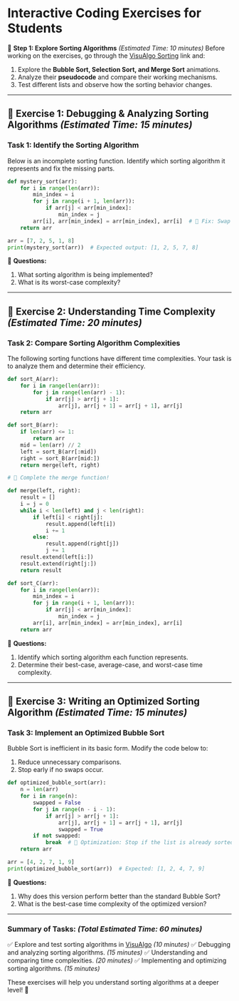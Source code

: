 # **Interactive Coding Exercises for Students**

🔗 **Step 1: Explore Sorting Algorithms** *(Estimated Time: 10 minutes)*
Before working on the exercises, go through the [VisuAlgo Sorting](https://visualgo.net/en/sorting?slide=1) link and:
1. Explore the **Bubble Sort, Selection Sort, and Merge Sort** animations.
2. Analyze their **pseudocode** and compare their working mechanisms.
3. Test different lists and observe how the sorting behavior changes.

---

## **🔹 Exercise 1: Debugging & Analyzing Sorting Algorithms** *(Estimated Time: 15 minutes)*

### **Task 1: Identify the Sorting Algorithm**
Below is an incomplete sorting function. Identify which sorting algorithm it represents and fix the missing parts.

```python
def mystery_sort(arr):
    for i in range(len(arr)):
        min_index = i
        for j in range(i + 1, len(arr)):
            if arr[j] < arr[min_index]:
                min_index = j
        arr[i], arr[min_index] = arr[min_index], arr[i]  # 🚀 Fix: Swap elements to complete the sort
    return arr

arr = [7, 2, 5, 1, 8]
print(mystery_sort(arr))  # Expected output: [1, 2, 5, 7, 8]
```
🔹 **Questions:**
1. What sorting algorithm is being implemented?
2. What is its worst-case complexity?

---

## **🔹 Exercise 2: Understanding Time Complexity** *(Estimated Time: 20 minutes)*
### **Task 2: Compare Sorting Algorithm Complexities**
The following sorting functions have different time complexities. Your task is to analyze them and determine their efficiency.

```python
def sort_A(arr):
    for i in range(len(arr)):
        for j in range(len(arr) - 1):
            if arr[j] > arr[j + 1]:
                arr[j], arr[j + 1] = arr[j + 1], arr[j]
    return arr

def sort_B(arr):
    if len(arr) <= 1:
        return arr
    mid = len(arr) // 2
    left = sort_B(arr[:mid])
    right = sort_B(arr[mid:])
    return merge(left, right)

# 🚀 Complete the merge function!

def merge(left, right):
    result = []
    i = j = 0
    while i < len(left) and j < len(right):
        if left[i] < right[j]:
            result.append(left[i])
            i += 1
        else:
            result.append(right[j])
            j += 1
    result.extend(left[i:])
    result.extend(right[j:])
    return result

def sort_C(arr):
    for i in range(len(arr)):
        min_index = i
        for j in range(i + 1, len(arr)):
            if arr[j] < arr[min_index]:
                min_index = j
        arr[i], arr[min_index] = arr[min_index], arr[i]
    return arr
```
🔹 **Questions:**
1. Identify which sorting algorithm each function represents.
2. Determine their best-case, average-case, and worst-case time complexity.

---

## **🔹 Exercise 3: Writing an Optimized Sorting Algorithm** *(Estimated Time: 15 minutes)*
### **Task 3: Implement an Optimized Bubble Sort**
Bubble Sort is inefficient in its basic form. Modify the code below to:
1. Reduce unnecessary comparisons.
2. Stop early if no swaps occur.

```python
def optimized_bubble_sort(arr):
    n = len(arr)
    for i in range(n):
        swapped = False
        for j in range(n - i - 1):
            if arr[j] > arr[j + 1]:
                arr[j], arr[j + 1] = arr[j + 1], arr[j]
                swapped = True
        if not swapped:
            break  # 🚀 Optimization: Stop if the list is already sorted
    return arr

arr = [4, 2, 7, 1, 9]
print(optimized_bubble_sort(arr))  # Expected: [1, 2, 4, 7, 9]
```
🔹 **Questions:**
1. Why does this version perform better than the standard Bubble Sort?
2. What is the best-case time complexity of the optimized version?

---

### **Summary of Tasks:** *(Total Estimated Time: 60 minutes)*
✅ Explore and test sorting algorithms in [VisuAlgo](https://visualgo.net/en/sorting?slide=1) *(10 minutes)*
✅ Debugging and analyzing sorting algorithms. *(15 minutes)*
✅ Understanding and comparing time complexities. *(20 minutes)*
✅ Implementing and optimizing sorting algorithms. *(15 minutes)*

These exercises will help you understand sorting algorithms at a deeper level! 🚀
